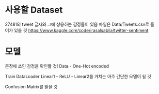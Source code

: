 # 사용할 Dataset
27481의 tweet
글자와 그에 상응하는 감정들이 있음
파일은 Data/Tweets.csv로 들어가 있을 것
https://www.kaggle.com/code/irasalsabila/twitter-sentiment

# 모델
문장에 쓰인 감정을 확인할 것!
Data - One-Hot encoded

Train DataLoader
Linear1 - ReLU - Linear2를 거치는 아주 간단한 모델이 될 것

Confusion Matrix를 얻을 것
